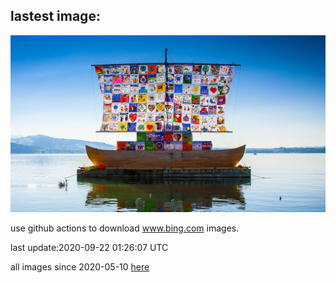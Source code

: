 ## lastest image:
![](images/ToleranceShip.jpg)

use github actions to download www.bing.com images.

last update:2020-09-22 01:26:07 UTC

all images since 2020-05-10 [here](https://github.com/counter2015/bing-daily-images/tree/master/images) 
